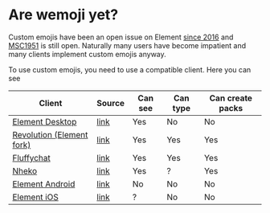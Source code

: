 # Are wemoji yet?

Custom emojis have been an open issue on Element [since 2016](https://github.com/vector-im/element-web/issues/2648) and [MSC1951](https://github.com/matrix-org/matrix-doc/pull/1951) is still open. Naturally many users have become impatient and many clients implement custom emojis anyway.

To use custom emojis, you need to use a compatible client. Here you can see

| Client | Source | Can see | Can type | Can create packs | 
|--------|--------|---------|----------|------------------|
| [Element Desktop](https://element.io/) | [link](https://github.com/vector-im/element-web/) | Yes | No | No |
| [Revolution (Element fork)](https://revolution-dev.nyaaori.cat/) | [link](https://git.sorunome.de/revolution/revolution-web)| Yes | Yes | Yes |
| [Fluffychat](https://fluffychat.im/) | [link](https://gitlab.com/famedly/fluffychat) | Yes | Yes | Yes |
| [Nheko](https://nheko-reborn.github.io/) | [link](https://github.com/Nheko-Reborn/nheko) | Yes | ? | Yes |
| [Element Android](https://matrix.org/docs/projects/client/element-android) | [link](https://github.com/vector-im/element-android) | No | No | No |
| [Element iOS](https://matrix.org/docs/projects/client/element-ios) | [link](https://github.com/vector-im/element-ios) | ? | No | No |
